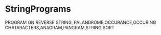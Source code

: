 # StringPrograms
PROGRAM ON REVERSE STRING, PALANDROME.OCCURANCE,OCCURING CHATARACTERS,ANAGRAM,PANGRAM,STRING SORT
